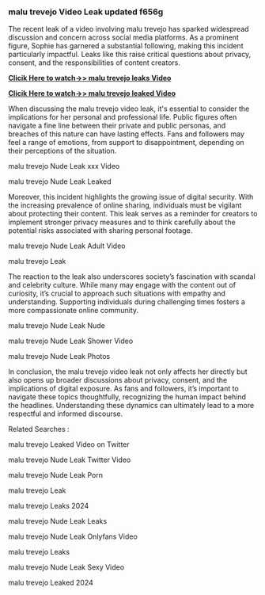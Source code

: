 ### malu trevejo Video Leak updated f656g

The recent leak of a video involving malu trevejo has sparked widespread discussion and concern across social media platforms. As a prominent figure, Sophie has garnered a substantial following, making this incident particularly impactful. Leaks like this raise critical questions about privacy, consent, and the responsibilities of content creators.


**[Clicik Here to watch->> malu trevejo  leaks Video](http://xxxvd.top)**

**[Clicik Here to watch->> malu trevejo  leaked Video](http://xxxvd.top)**


When discussing the malu trevejo video leak, it's essential to consider the implications for her personal and professional life. Public figures often navigate a fine line between their private and public personas, and breaches of this nature can have lasting effects. Fans and followers may feel a range of emotions, from support to disappointment, depending on their perceptions of the situation.

malu trevejo Nude Leak xxx Video

malu trevejo Nude Leak Leaked

Moreover, this incident highlights the growing issue of digital security. With the increasing prevalence of online sharing, individuals must be vigilant about protecting their content. This leak serves as a reminder for creators to implement stronger privacy measures and to think carefully about the potential risks associated with sharing personal footage.

malu trevejo Nude Leak Adult Video

malu trevejo Leak


The reaction to the leak also underscores society’s fascination with scandal and celebrity culture. While many may engage with the content out of curiosity, it’s crucial to approach such situations with empathy and understanding. Supporting individuals during challenging times fosters a more compassionate online community.


malu trevejo Nude Leak Nude

malu trevejo Nude Leak Shower Video

malu trevejo Nude Leak Photos

In conclusion, the malu trevejo video leak not only affects her directly but also opens up broader discussions about privacy, consent, and the implications of digital exposure. As fans and followers, it’s important to navigate these topics thoughtfully, recognizing the human impact behind the headlines. Understanding these dynamics can ultimately lead to a more respectful and informed discourse.

Related Searches :

malu trevejo Leaked Video on Twitter

malu trevejo Nude Leak Twitter Video

malu trevejo Nude Leak Porn

malu trevejo Leak

malu trevejo Leaks 2024

malu trevejo Nude Leak Leaks

malu trevejo Nude Leak Onlyfans Video

malu trevejo Leaks

malu trevejo Nude Leak Sexy Video


malu trevejo Leaked 2024



